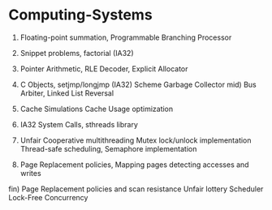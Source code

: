 # Computing-Systems
1) Floating-point summation, Programmable Branching Processor
2) Snippet problems, factorial (IA32)
3) Pointer Arithmetic, RLE Decoder, Explicit Allocator
4) C Objects, setjmp/longjmp (IA32)
  Scheme Garbage Collector
mid) Bus Arbiter, Linked List Reversal
5) Cache Simulations
    Cache Usage optimization
    
6) IA32 System Calls, sthreads library
7) Unfair Cooperative multithreading
   Mutex lock/unlock implementation
   Thread-safe scheduling, Semaphore implementation
8) Page Replacement policies, Mapping pages
    detecting accesses and writes
    
fin) Page Replacement policies and scan resistance
    Unfair lottery Scheduler
    Lock-Free Concurrency
